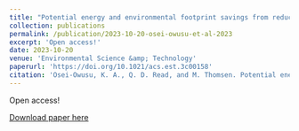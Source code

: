```yaml
---
title: "Potential energy and environmental footprint savings from reducing food loss and waste in Europe: a scenario-based multiregional input-output analysis"
collection: publications
permalink: /publication/2023-10-20-osei-owusu-et-al-2023
excerpt: 'Open access!'
date: 2023-10-20
venue: 'Environmental Science &amp; Technology'
paperurl: 'https://doi.org/10.1021/acs.est.3c00158'
citation: 'Osei-Owusu, K. A., Q. D. Read, and M. Thomsen. Potential energy and environmental footprint savings from reducing food loss and waste in Europe: a scenario-based multiregional input-output analysis. Environmental Science &amp; Technology. DOI: 10.1021/acs.est.3c00158.'
---
```

Open access!

[Download paper here](https://doi.org/10.1021/acs.est.3c00158)
